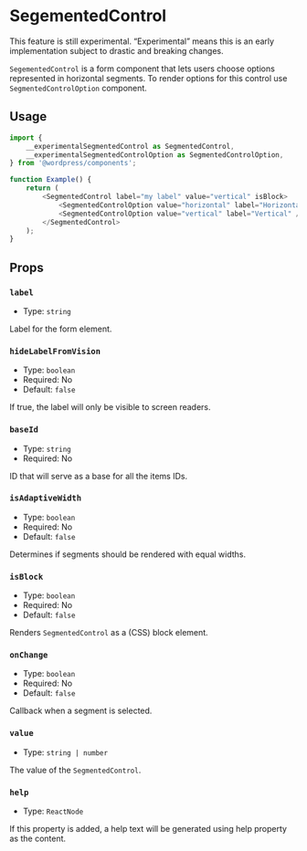 # SegementedControl

<div class="callout callout-alert">
This feature is still experimental. “Experimental” means this is an early implementation subject to drastic and breaking changes.
</div>

`SegementedControl` is a form component that lets users choose options represented in horizontal segments. To render options for this control use `SegmentedControlOption` component.

## Usage

```js
import {
	__experimentalSegmentedControl as SegmentedControl,
	__experimentalSegmentedControlOption as SegmentedControlOption,
} from '@wordpress/components';

function Example() {
	return (
		<SegmentedControl label="my label" value="vertical" isBlock>
			<SegmentedControlOption value="horizontal" label="Horizontal" />
			<SegmentedControlOption value="vertical" label="Vertical" />
		</SegmentedControl>
	);
}
```

## Props

### `label`

-   Type: `string`

Label for the form element.

### `hideLabelFromVision`

-   Type: `boolean`
-   Required: No
-   Default: `false`

If true, the label will only be visible to screen readers.

### `baseId`

-   Type: `string`
-   Required: No

ID that will serve as a base for all the items IDs.

### `isAdaptiveWidth`

-   Type: `boolean`
-   Required: No
-   Default: `false`

Determines if segments should be rendered with equal widths.

### `isBlock`

-   Type: `boolean`
-   Required: No
-   Default: `false`

Renders `SegmentedControl` as a (CSS) block element.

### `onChange`

-   Type: `boolean`
-   Required: No
-   Default: `false`

Callback when a segment is selected.

### `value`

-   Type: `string | number`

The value of the `SegmentedControl`.

### `help`

-   Type: `ReactNode`

If this property is added, a help text will be generated using help property as the content.
